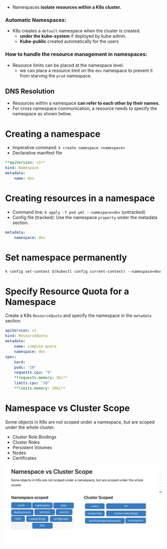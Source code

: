 - Namespaces **isolate resources within a K8s cluster.**

### Automatic Namespaces:

- K8s creates a `default` namespace when the cluster is created.
	- **under the kube-system** if deployed by kube admin.
	- **Kube-public** created automatically for the users

### How to handle the resource management in namespaces:
- Resource limits can be placed at the namespace level.
    - we can place a resource limit on the `dev` namespace to prevent it from starving the `prod` namespace.

## DNS Resolution
- Resources within a namespace **can refer to each other by their names.**
- For cross namespace communication, a resource needs to specify the namespace as shown below.
# Creating a namespace
- Imperative command: `k create namespace <namespace>`
- Declarative manifest file
```yaml
**apiVersion: v1**
kind: Namespace
metadata:
	name: dev
```
# Creating resources in a namespace
- Command line: `k apply -f pod.yml --namespace=dev` (untracked)
- Config file (tracked): Use the namespace `property` under the metadata section.
```yaml
metadata:
	namespace: dev
```
# Set namespace permanently
`k config set-context $(kubectl config current-context) --namespace=dev` 
#

# Specify Resource Quota for a Namespace

Create a K8s `ResourceQuota` and specify the namespace in the `metadata` section.

```yaml
apiVersion: v1
kind: ResourceQuota
metadata:
	name: compute-quota
	namespace: dev
spec:
	hard:
	pods: "10"
	requests.cpu: "4"
	**requests.memory: 5Gi**
	limits.cpu: "10"
	**limits.memory: 10Gi**
```

# Namespace vs Cluster Scope

Some objects in K8s are not scoped under a namespace, but are scoped under the whole cluster. 
- Cluster Role Bindings
- Cluster Roles
- Persistent Volumes
- Nodes
- Certificates

![alt text](image-1.png)